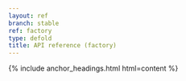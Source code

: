 ```yaml
---
layout: ref
branch: stable
ref: factory
type: defold
title: API reference (factory)
---
```

{% include anchor_headings.html html=content %}